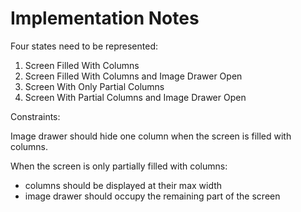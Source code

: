 # Implementation Notes

Four states need to be represented:

1. Screen Filled With Columns
2. Screen Filled With Columns and Image Drawer Open
3. Screen With Only Partial Columns
4. Screen With Partial Columns and Image Drawer Open

Constraints:

Image drawer should hide one column when the screen is filled with columns.

When the screen is only partially filled with columns:

  * columns should be displayed at their max width
  * image drawer should occupy the remaining part of the screen

